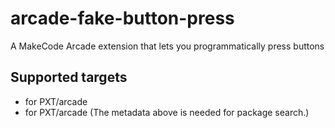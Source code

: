 # arcade-fake-button-press
A MakeCode Arcade extension that lets you programmatically press buttons


## Supported targets

* for PXT/arcade
* for PXT/arcade
(The metadata above is needed for package search.)
